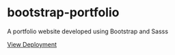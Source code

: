 # bootstrap-portfolio
A portfolio website developed using Bootstrap and Sasss

[View Deployment](https://zeeshannawaz2020.github.io/bootstrap-portfolio/)
